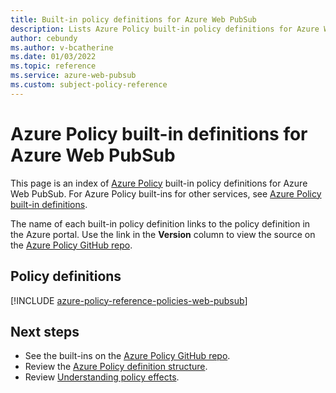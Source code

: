 ```yaml
---
title: Built-in policy definitions for Azure Web PubSub
description: Lists Azure Policy built-in policy definitions for Azure Web PubSub. These built-in policy definitions provide common approaches to managing your Azure resources.
author: cebundy
ms.author: v-bcatherine
ms.date: 01/03/2022
ms.topic: reference
ms.service: azure-web-pubsub
ms.custom: subject-policy-reference
---
```

# Azure Policy built-in definitions for Azure Web PubSub

This page is an index of [Azure Policy](../governance/policy/overview.md) built-in policy
definitions for Azure Web PubSub. For Azure Policy built-ins for other services, see
[Azure Policy built-in definitions](../governance/policy/samples/built-in-policies.md).

The name of each built-in policy definition links to the policy definition in the Azure portal. Use
the link in the **Version** column to view the source on the
[Azure Policy GitHub repo](https://github.com/Azure/azure-policy).

## Policy definitions


[!INCLUDE [azure-policy-reference-policies-web-pubsub](../../includes/policy/reference/bycat/policies-web-pubsub.md)]

## Next steps

- See the built-ins on the [Azure Policy GitHub repo](https://github.com/Azure/azure-policy).
- Review the [Azure Policy definition structure](../governance/policy/concepts/definition-structure.md).
- Review [Understanding policy effects](../governance/policy/concepts/effects.md).